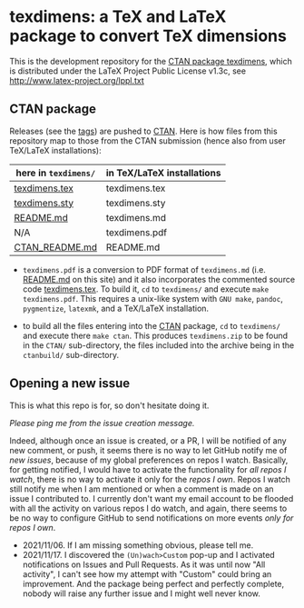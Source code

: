 texdimens: a TeX and LaTeX package to convert TeX dimensions
============================================================

This is the development repository for the
[CTAN package texdimens](https://ctan.org/pkg/texdimens), which is distributed
under the LaTeX Project Public License v1.3c, see
http://www.latex-project.org/lppl.txt

CTAN package
------------

Releases (see the [tags](https://github.com/jfbu/texdimens/tags)) are pushed
to [CTAN](https://ctan.org).  Here is how files from this repository map to
those from the CTAN submission (hence also from user TeX/LaTeX installations):

| here in `texdimens/`   | in TeX/LaTeX installations |
|------------------------|----------------------------|
| [texdimens.tex](texdimens/texdimens.tex)          | texdimens.tex              |
| [texdimens.sty](texdimens/texdimens.sty)          | texdimens.sty              |
| [README.md](texdimens/README.md)              | texdimens.md               |
| N/A                    | texdimens.pdf              |
| [CTAN_README.md](texdimens/CTAN_README.md)         | README.md                  |

- `texdimens.pdf` is a conversion to PDF format of `texdimens.md` (i.e.
  [README.md](texdimens/README.md) on this site) and it
  also incorporates the commented source code
  [texdimens.tex](texdimens/texdimens.tex).  To build it,
  `cd` to `texdimens/` and execute `make texdimens.pdf`.  This requires
  a unix-like system with `GNU make`, `pandoc`, `pygmentize`, `latexmk`,
  and a TeX/LaTeX installation.

- to build all the files entering into the [CTAN](https://ctan.org)
  package, `cd` to `texdimens/` and execute there `make ctan`.  This
  produces `texdimens.zip` to be found in the `CTAN/` sub-directory, the files
  included into the archive being in the `ctanbuild/` sub-directory.

Opening a new issue
-------------------

This is what this repo is for, so don't hesitate doing it.

*Please ping me from the issue creation message.*

Indeed, although once an issue is created, or a PR, I will be notified of any
new comment, or push, it seems there is no way to let GitHub notify me of *new
issues*, because of my global preferences on repos I watch.  Basically, for
getting notified, I would have to activate the functionality for *all repos I
watch*, there is no way to activate it only for the *repos I own*.  Repos I
watch still notify me when I am mentioned or when a comment is made on an
issue I contributed to.  I currently don't want my email account to be flooded
with all the activity on various repos I do watch, and again, there seems to
be no way to configure GitHub to send notifications on more events *only
for repos I own*.

- 2021/11/06.  If I am missing something obvious, please tell me.
- 2021/11/17.  I discovered the `(Un)wach>Custom` pop-up and I activated
  notifications on Issues and Pull Requests.  As it was until now "All
  activity", I can't see how my attempt with "Custom" could bring an
  improvement.  And the package being perfect and perfectly complete, nobody
  will raise any further issue and I might well never know.

<!--
Local variables:
sentence-end-double-space:t
End:
-->
